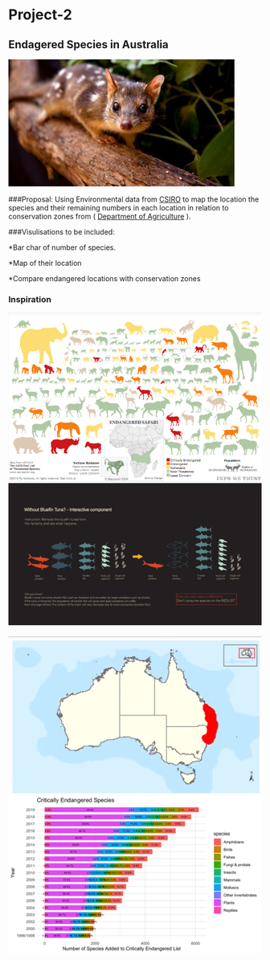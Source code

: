 # Project-2

## Endagered Species in Australia

![Quoll](images/quoll.jpg)


###Proposal: Using Environmental data from [CSIRO](https://data.csiro.au/dap/home?execution=e1s1/) to map the location the species and their remaining numbers in each location in relation to conservation zones from ( [Department of Agriculture](https://data.gov.au/data/dataset/conservation-management-zones-of-australia) ). 


###Visulisations to be included: 

*Bar char of number of species. 

*Map of their location 

*Compare endangered locations with conservation zones 




### Inspiration

![inspo1](images/Inspo1.png) ![inspo2](images/Inspo2.png)

![inspo3](images/Inspo3.PNG)![inspo2](images/Inspo4.png)